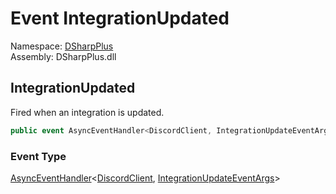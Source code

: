 # Event IntegrationUpdated

Namespace: [DSharpPlus](DSharpPlus.md)  
Assembly: DSharpPlus.dll

## <a id="DSharpPlus_DiscordClient_IntegrationUpdated"></a>IntegrationUpdated

Fired when an integration is updated.

```csharp
public event AsyncEventHandler<DiscordClient, IntegrationUpdateEventArgs> IntegrationUpdated
```

### Event Type

[AsyncEventHandler](DSharpPlus.AsyncEvents.AsyncEventHandler\-2.md)<[DiscordClient](DSharpPlus.DiscordClient.md), [IntegrationUpdateEventArgs](DSharpPlus.EventArgs.IntegrationUpdateEventArgs.md)\>

